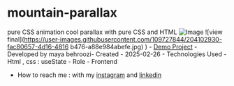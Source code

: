 # mountain-parallax
pure CSS animation
cool parallax with pure CSS and HTML
![Image](https://github.com/user-attachments/assets/8dbb84fc-bf29-4641-97f7-2e0131ee8f51)
![view final](https://user-images.githubusercontent.com/109727844/204102930-fac80657-4d16-4816
b476-a88e984abefe.jpg)
) - [Demo Project]( https://mayabehroozi.github.io/mountain-parallax/) - 
Developed by maya behroozi- Created - 2025-02-26 - Technologies Used - Html , css : useState  - Role - Frontend 
- How to reach me : with my [instagram](https://www.instagram.com/mayacodingjourney) and 
[linkedin](https://www.linkedin.com/in/maya-behroozi-5b27a425b/) 
